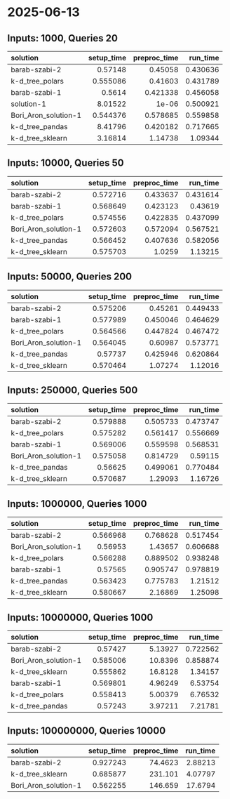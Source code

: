 # 2025-06-13

## Inputs: 1000, Queries 20

| solution             |   setup_time |   preproc_time |   run_time |
|:---------------------|-------------:|---------------:|-----------:|
| barab-szabi-2        |     0.57148  |       0.45058  |   0.430636 |
| k-d_tree_polars      |     0.555086 |       0.41603  |   0.431789 |
| barab-szabi-1        |     0.5614   |       0.421338 |   0.456058 |
| solution-1           |     8.01522  |       1e-06    |   0.500921 |
| Bori_Aron_solution-1 |     0.544376 |       0.578685 |   0.559858 |
| k-d_tree_pandas      |     8.41796  |       0.420182 |   0.717665 |
| k-d_tree_sklearn     |     3.16814  |       1.14738  |   1.09344  |

## Inputs: 10000, Queries 50

| solution             |   setup_time |   preproc_time |   run_time |
|:---------------------|-------------:|---------------:|-----------:|
| barab-szabi-2        |     0.572716 |       0.433637 |   0.431614 |
| barab-szabi-1        |     0.568649 |       0.423123 |   0.43619  |
| k-d_tree_polars      |     0.574556 |       0.422835 |   0.437099 |
| Bori_Aron_solution-1 |     0.572603 |       0.572094 |   0.567521 |
| k-d_tree_pandas      |     0.566452 |       0.407636 |   0.582056 |
| k-d_tree_sklearn     |     0.575703 |       1.0259   |   1.13215  |

## Inputs: 50000, Queries 200

| solution             |   setup_time |   preproc_time |   run_time |
|:---------------------|-------------:|---------------:|-----------:|
| barab-szabi-2        |     0.575206 |       0.45261  |   0.449433 |
| barab-szabi-1        |     0.577989 |       0.450046 |   0.464629 |
| k-d_tree_polars      |     0.564566 |       0.447824 |   0.467472 |
| Bori_Aron_solution-1 |     0.564045 |       0.60987  |   0.573771 |
| k-d_tree_pandas      |     0.57737  |       0.425946 |   0.620864 |
| k-d_tree_sklearn     |     0.570464 |       1.07274  |   1.12016  |

## Inputs: 250000, Queries 500

| solution             |   setup_time |   preproc_time |   run_time |
|:---------------------|-------------:|---------------:|-----------:|
| barab-szabi-2        |     0.579888 |       0.505733 |   0.473747 |
| k-d_tree_polars      |     0.575282 |       0.561417 |   0.556669 |
| barab-szabi-1        |     0.569006 |       0.559598 |   0.568531 |
| Bori_Aron_solution-1 |     0.575058 |       0.814729 |   0.59115  |
| k-d_tree_pandas      |     0.56625  |       0.499061 |   0.770484 |
| k-d_tree_sklearn     |     0.570687 |       1.29093  |   1.16726  |

## Inputs: 1000000, Queries 1000

| solution             |   setup_time |   preproc_time |   run_time |
|:---------------------|-------------:|---------------:|-----------:|
| barab-szabi-2        |     0.566968 |       0.768628 |   0.517454 |
| Bori_Aron_solution-1 |     0.56953  |       1.43657  |   0.606688 |
| k-d_tree_polars      |     0.566288 |       0.889502 |   0.938248 |
| barab-szabi-1        |     0.57565  |       0.905747 |   0.978819 |
| k-d_tree_pandas      |     0.563423 |       0.775783 |   1.21512  |
| k-d_tree_sklearn     |     0.580667 |       2.16869  |   1.25098  |

## Inputs: 10000000, Queries 1000

| solution             |   setup_time |   preproc_time |   run_time |
|:---------------------|-------------:|---------------:|-----------:|
| barab-szabi-2        |     0.57427  |        5.13927 |   0.722562 |
| Bori_Aron_solution-1 |     0.585006 |       10.8396  |   0.858874 |
| k-d_tree_sklearn     |     0.555862 |       16.8128  |   1.34157  |
| barab-szabi-1        |     0.569801 |        4.96249 |   6.53754  |
| k-d_tree_polars      |     0.558413 |        5.00379 |   6.76532  |
| k-d_tree_pandas      |     0.57243  |        3.97211 |   7.21781  |

## Inputs: 100000000, Queries 10000

| solution             |   setup_time |   preproc_time |   run_time |
|:---------------------|-------------:|---------------:|-----------:|
| barab-szabi-2        |     0.927243 |        74.4623 |    2.88213 |
| k-d_tree_sklearn     |     0.685877 |       231.101  |    4.07797 |
| Bori_Aron_solution-1 |     0.562255 |       146.659  |   17.6794  |